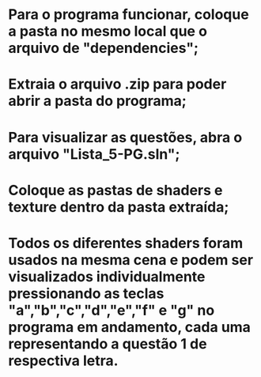 # Para o programa funcionar, coloque a pasta no mesmo local que o arquivo de "dependencies";
# Extraia o arquivo .zip para poder abrir a pasta do programa;
# Para visualizar as questões, abra o arquivo "Lista_5-PG.sln";
# Coloque as pastas de shaders e texture dentro da pasta extraída;
# Todos os diferentes shaders foram usados na mesma cena e podem ser visualizados individualmente pressionando as teclas "a","b","c","d","e","f" e "g" no programa em andamento, cada uma representando a questão 1 de respectiva letra.

